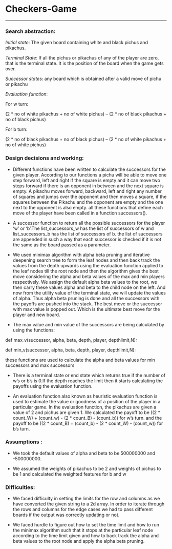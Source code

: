 # Checkers-Game
----------------------------------------------------------------------------
### Search abstraction:
*Initial state*: The given board containing white and black pichus and pikachus.

*Terminal State*: If all the pichus or pikachus of any of the player are zero, that is the terminal state. It is the position of the board when the game gets over.

*Successor states*: any board which is obtained after a valid move of pichu or pikachu

*Evaluation function*: 

For w turn:

(2 * no of white pikachus + no of white pichus) – (2 * no of black pikachus + no of black pichus)

For b turn:

(2 * no of black pikachus + no of black pichus) – (2 * no of white pikachus + no of white pichus)

### Design decisions and working:
* Different functions have been written to calculate the successors for the given player. According to our functions a pichu will be able to move one step forward, left and right if the square is empty and it can move two steps forward if there is an opponent in between and the next square is empty. A pikachu moves forward, backward, left and right any number of squares and jumps over the opponent and then moves a square, if the squares between the Pikachu and the opponent are empty and the one next to the opponent is also empty. all these functions that define each move of the player have been called in a function successors().

* A successor function to return all the possible successors for the player ‘w’ or ‘b’.The list_successors_w has the list of successors of w and list_successors_b has the list of successors of b. the list of successors are appended in such a way that each successor is checked if it is not the same as the board passed as a parameter.

* We used minimax algorithm with alpha beta pruning and iterative deepening search tree to form the leaf nodes and then back track the values from the depth upwards using the evaluation function applied to the leaf nodes till the root node and then the algorithm gives the best move considering the alpha and beta values of the max and min players respectively. We assign the default alpha beta values to the root, we then carry these values alpha and beta to the child node on the left. And now from the utility value of the terminal state, we will update the values of alpha. Thus alpha beta pruning is done and all the successors with the payoffs are pushed into the stack. The best move or the successor with max value is popped out. Which is the ultimate best move for the player and new board.

* The max value and min value of the successors are being calculated by using the functions:

def max_v(successor, alpha, beta, depth, player, depthlimit,N):

def min_v(successor, alpha, beta, depth, player, depthlimit,N):

these functions are used to calculate the alpha and beta values for min successors and max successors

* There is a terminal state or end state which returns true if the number of w’s or b’s is 0.If the depth reaches the limit then it starts calculating the payoffs using the evaluation function.

* An evaluation function also known as heuristic evaluation function is used to estimate the value or goodness of a position of the player in a particular game. In the evaluation function, the pikachus are given a value of 2 and pichus are given 1. We calculated the payoff to be ((2 * count_W) + (count_w) - (2 * count_B) - (count_b)) for w’s turn. and the payoff to be ((2 * count_B) + (count_b) - (2 * count_W) - (count_w)) for b’s turn.

### Assumptions :
* We took the default values of alpha and beta to be 500000000 and -500000000.

* We assumed the weights of pikachus to be 2 and weights of pichus to be 1 and calculated the weighted features for b and w

### Difficulties:
* We faced difficulty in setting the limits for the row and columns as we have converted the given string to a 2d array. In order to iterate through the rows and columns for the edge cases we had to pass different boards if the output was correctly updating or not.

* We faced hurdle to figure out how to set the time limit and how to run the minimax algorithm such that it stops at the particular leaf node according to the time limit given and how to back track the alpha and beta values to the root node and apply the alpha beta pruning.
